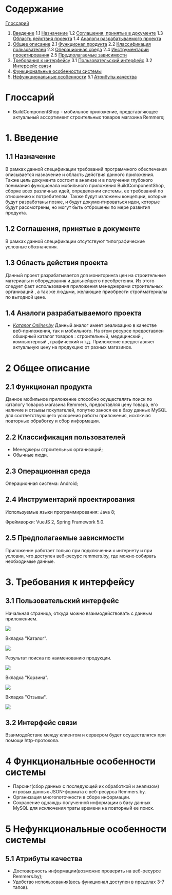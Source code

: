 # Содержание
[Глоссарий](#Глоссарий)
1. [Введение](#1Введение)
1.1 [Назначение](#11-Назначение)
1.2 [Соглашения, принятые в документе](#12-Соглашения-принятые-в-документе)
1.3 [Область действия проекта](#13-Область-действия-проекта)
1.4 [Аналоги разрабатываемого проекта](#14-Аналоги-разрабатываемого-проекта)
2. [Общее описание](#2-Общее-описание)
2.1 [Функционал продукта](#22-Функционал-продукта)
2.2 [Классификация пользователей](#23-Классификация-пользователей)
2.3 [Операционная среда](#24-Операционная-среда)
2.4 [Инструментарий проектирования](#25-Инструментарий-проектирования)
2.5 [Предполагаемые зависимости](#26-Предполагаемые-зависимости)
3. [Требования к интерфейсу](#3-Требования-к-интерфейсу)
3.1 [Пользовательский интерфейс](#31-Пользовательский-интерфейс)
3.2 [Интерфейс связи](#33-Интерфейс-связи)
4. [Функциональные особенности системы](#4-Функциональные-особенности-системы)
5. [Нефункциональные особенности](#5-Нефункциональные-особенности)
5.1 [Атрибуты качества](#52-Атрибуты-качества)

# Глоссарий
- BuildComponentShop - мобильное приложение, представляющее актуальный ассортимент строительных товаров магазина Remmers;
# 1. Введение
## 1.1 Назначение
В рамках данной спецификации требований программного обеспечения описывается назначение и область действия данного приложения. Также цель документа состоит в анализе и в получении глубокого понимания функционала мобильного приложения BuildComponentShop, сборке всех различных идей, определении системы, ее требований по отношению к потребителям. Также будут изложены концепции, которые будут разработаны позже, и будут документироваться идеи, которые будут рассмотрены, но могут быть отброшены по мере развития продукта.
## 1.2 Соглашения, принятые в документе
В рамках данной спецификации отсутствуют типографические условные обозначения.
## 1.3 Область действия проекта
Данный проект разрабатывается для мониторинга цен на строительные материалы и оборудования и  дальнейшего преобретения. Из этого следует факт использования приложения менеджерами строительных организаций , а так же людьми, желающие приобрести стройматериалы по выгодной цене.
## 1.4 Аналоги разрабатываемого проекта
- *[Каталог Onliner.by](https://www.onliner.by/)*
   Данный аналог имеет реализацию в качестве веб-приложения, так и мобильного. На этом ресурсе предоставлен обширный каталог товаров : строительный, медицинский , компьютерный , графический и т.д. Приложение предоставляет актуальную цену на продукцию от разных магазинов.

# 2 Общее описание
## 2.1 Функционал продукта
Данное мобильное приложение способно осуществлять поиск по каталогу товаров магазина Remmers, предоставляя цену товара, его наличие и отзывы покупателей, попутно занося ее в
базу данных MySQL для соответствующего ускорения работы приложения, исключая повторные обработку и сбор информации. 
## 2.2 Классификация пользователей
- Менеджеры строительных организаций;
- Обычные люди.
## 2.3 Операционная среда
Операционная система: Android;

## 2.4 Инструментарий проектирования
Используемые языки программирования: Java 8;

Фреймворки: VueJS 2, Spring Framework 5.0.
## 2.5 Предполагаемые зависимости
Приложение работает только при подключении к интернету и при условии, что доступен веб-ресурс remmers.by, где можно собирать необходимые  данные.
# 3. Требования к интерфейсу
## 3.1 Пользовательский интерфейс

Начальная страница, откуда можно взаимодействовать с данным приложением.

![](https://github.com/ParkhomenkoArtyom750504/Dotabuff/b..)


Вкладка "Каталог".

![](https://github.com/ParkhomenkoArtyom750504/Dotabuff/b..)

Результат поиска по наименованию продукции.

![](https://github.com/ParkhomenkoArtyom750504/Dotabuff/b..)

Вкладка "Корзина".

![](https://github.com/ParkhomenkoArtyom750504/Dotabuff/b..)

Вкладка "Отзывы".

![](https://github.com/ParkhomenkoArtyom750504/Dotabuff/b..)

## 3.2 Интерфейс связи
Взаимодействие между клиентом и сервером будет осуществлятся при помощи http-протокола.
# 4 Функциональные особенности системы
- Парсинг(сбор данных с последующей их обработкой и анализом) игровых данных JSON-формата с веб-ресурса Remmers.by.
- Организация многопоточности в сборе информации.
- Сохранение однажды полученной информации в базу данных MySQL для исключения траты времени на повторный ее поиск.
# 5 Нефункциональные особенности системы
## 5.1 Атрибуты качества
- Достоверность информации(возможно проверить на веб-ресурсе Remmers.by);
- Удобство использования(весь функционал доступен в пределах 3-7 тапов).
